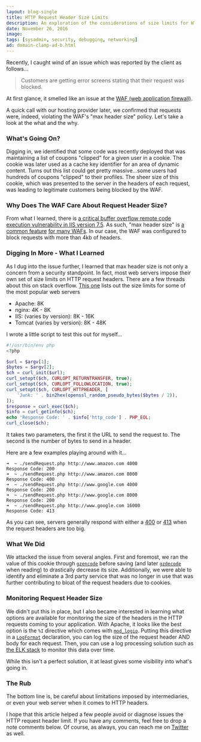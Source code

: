 ```yaml
---
layout: blog-single
title: HTTP Request Header Size Limits
description: An exploration of the considerations of size limits for HTTP request headers
date: November 26, 2016
image:
tags: [sysadmin, security, debugging, networking]
ad: domain-clamp-ad-b.html
---
```


Recently, I caught wind of an issue which was reported by the client as follows...

> Customers are getting error screens stating that their request was blocked.

At first glance, it smelled like an issue at the [WAF (web application firewall)](https://en.wikipedia.org/wiki/Web_application_firewall).

A quick call with our hosting provider later, we confirmed that requests were, indeed, violating the WAF's "max header size" policy. Let's take a look at the what and the why.

<!-- excerpt_separator -->

### What's Going On?

Digging in, we identified that some code was recently deployed that was maintaining a list of coupons "clipped" for a given user in a cookie. The cookie was later used as a cache key identifier for an area of dynamic content. Turns out this list could get pretty massive...some users had hundreds of coupons "clipped" to their profiles. The sheer size of this cookie, which was presented to the server in the headers of each request, was leading to legitimate customers being blocked by the WAF.

### Why Does The WAF Care About Request Header Size?

From what I learned, there is [a critical buffer overflow remote code execution vulnerability in IIS version 7.5](https://blogs.technet.microsoft.com/srd/2010/09/14/ms10-065-exploitability-of-the-iis-fastcgi-request-header-vulnerability/). As such, "max header size" is [a common feature](http://help.fortinet.com/fweb/537/Content/FortiWeb/fortiweb-admin/http_protocol_restraints.htm) [for many WAFs](https://campus.barracuda.com/product/webapplicationfirewall/article/WAF/ConfigReqLimits/). In our case, the WAF was configured to block requests with more than 4kb of headers.

### Digging In More - What I Learned

As I dug into the issue further, I learned that max header size is not only a concern from a security standpoint. In fact, most web servers impose their own set of size limits on HTTP request headers. There are a few threads about this on stack overflow. [This one](http://stackoverflow.com/questions/686217/maximum-on-http-header-values) lists out the size limits for some of the most popular web servers

- Apache: 8K
- nginx: 4K - 8K
- IIS: (varies by version): 8K - 16K
- Tomcat (varies by version): 8K - 48K

I wrote a little script to test this out for myself...

```php
#!/usr/bin/env php
<?php

$url = $argv[1];
$bytes = $argv[2];
$ch = curl_init($url);
curl_setopt($ch, CURLOPT_RETURNTRANSFER, true);
curl_setopt($ch, CURLOPT_FOLLOWLOCATION, true);
curl_setopt($ch, CURLOPT_HTTPHEADER, [
    'Junk: ' . bin2hex(openssl_random_pseudo_bytes($bytes / 2)),
]);
$response = curl_exec($ch);
$info = curl_getinfo($ch);
echo 'Response Code: ' . $info['http_code'] . PHP_EOL;
curl_close($ch);
```

It takes two parameters, the first it the URL to send the request to. The second is the number of bytes to send in a header.

Here are a few examples playing around with it...

```
➜  ~ ./sendRequest.php http://www.amazon.com 4000
Response Code: 200
➜  ~ ./sendRequest.php http://www.amazon.com 8000
Response Code: 400
➜  ~ ./sendRequest.php http://www.google.com 4000
Response Code: 200
➜  ~ ./sendRequest.php http://www.google.com 8000
Response Code: 200
➜  ~ ./sendRequest.php http://www.google.com 16000
Response Code: 413
```

As you can see, servers generally respond with either a [400](https://httpstatuses.com/400) or [413](https://httpstatuses.com/413) when the request headers are too big.

### What We Did

We attacked the issue from several angles. First and foremost, we ran the value of this cookie through [`gzencode`](http://php.net/manual/en/function.gzencode.php) before saving (and later [`gzdecode`](http://php.net/manual/en/function.gzdecode.php) when reading) to drastically decrease its size. Additionally, we were able to identify and eliminate a 3rd party service that was no longer in use that was further contributing to bloat of the request headers due to cookies.

### Monitoring Request Header Size

We didn't put this in place, but I also became interested in learning what options are available for monitoring the size of the headers in the HTTP requests coming to your application. With Apache, it looks like the best option is the `%I` directive which comes with [`mod_logio`](https://httpd.apache.org/docs/2.4/mod/mod_logio.html). Putting this directive in a [`LogFormat`](http://httpd.apache.org/docs/current/mod/mod_log_config.html#logformat) declaration, you can log the size of the request header AND body for each request. Then, you can use a log processing solution such as [the ELK stack](https://www.elastic.co/guide/index.html) to monitor this data over time. 

While this isn't a perfect solution, it at least gives some visibility into what's going in.

### The Rub

The bottom line is, be careful about limitations imposed by intermediaries, or even your web server when it comes to HTTP headers. 

I hope that this article helped a few people avoid or diagnose issues the HTTP request header limit. If you have any comments, feel free to drop a note comments below. Of course, as always, you can reach me on [Twitter](http://twitter.com/maxpchadwick) as well.
